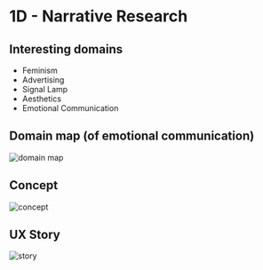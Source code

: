 # 1D - Narrative Research

## Interesting domains
* Feminism
* Advertising
* Signal Lamp
* Aesthetics
* Emotional Communication

## Domain map (of emotional communication)
![domain map](https://github.com/iristy318/mfadt-majorstudio-1/blob/master/Assignments/1D/Domain%20Map_0910.jpg)

## Concept
![concept](https://github.com/iristy318/mfadt-majorstudio-1/blob/master/Assignments/1D/concept.jpg)

## UX Story
![story](https://github.com/iristy318/mfadt-majorstudio-1/blob/master/Assignments/1D/storytelling_0910.jpg)
